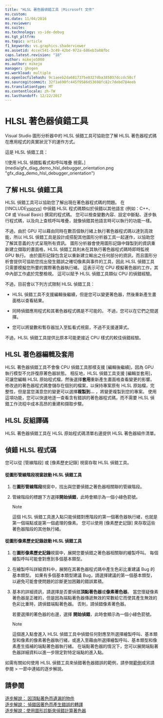 ```yaml
---
title: "HLSL 著色器偵錯工具 |Microsoft 文件"
ms.custom: 
ms.date: 11/04/2016
ms.reviewer: 
ms.suite: 
ms.technology: vs-ide-debug
ms.tgt_pltfrm: 
ms.topic: article
f1_keywords: vs.graphics.shaderviewer
ms.assetid: 4ccec541-3c49-42bd-972a-686eb3a88fbc
caps.latest.revision: "18"
author: mikejo5000
ms.author: mikejo
manager: ghogen
ms.workload: multiple
ms.openlocfilehash: 9c1aeeb2da6817375e0327dba385037dccdc58cf
ms.sourcegitcommit: 32f1a690fc445f9586d53698fc82c7debd784eeb
ms.translationtype: MT
ms.contentlocale: zh-TW
ms.lasthandoff: 12/22/2017
---
```

# <a name="hlsl-shader-debugger"></a>HLSL 著色器偵錯工具
Visual Studio 圖形分析器中的 HLSL 偵錯工具可協助您了解 HLSL 著色器程式碼在應用程式的真實狀況下的運作方式。  
  
 這是 HLSL 偵錯工具：  
  
 ![使用 HLSL 偵錯監看式和呼叫堆疊 視窗。] (media/gfx_diag_demo_hlsl_debugger_orientation.png "gfx_diag_demo_hlsl_debugger_orientation")  
  
## <a name="understanding-the-hlsl-debugger"></a>了解 HLSL 偵錯工具  
 HLSL 偵錯工具可以協助您了解出現在著色器程式碼的問題。 在 [!INCLUDE[vsprvs](../../code-quality/includes/vsprvs_md.md)] 中偵錯 HLSL 程式碼類似於偵錯以其他語言 (例如：C++、C# 或 Visual Basic) 撰寫的程式碼。 您可以檢查變數內容、設定中斷點、逐步執行程式碼，以及向上查核呼叫堆疊，就像偵錯其他語言時可以執行的功能一樣。  
  
 不過，由於 GPU 可以藉由同時在數百個執行緒上執行著色器程式碼以達到高效能，所以 HLSL 偵錯工具是設計成搭配其他圖形分析器工具一起運作，以協助您了解其意義的方式呈現所有資訊。 圖形分析器會使用圖形記錄中錄製到的資訊重新建立擷取的畫面格，HLSL 偵錯工具則未在其執行著色器程式碼時即時監視 GPU 執行。 由於圖形記錄包含足以重新建立輸出之任何部分的資訊，而且圖形分析會提供可協助您找出發生錯誤之確切像素與事件的工具，因此 HLSL 偵錯工具只需要模擬您所要的實際著色器執行緒。 這表示可在 CPU 模擬著色器的工作，其中內部工作處於完整檢視。 這可以賦予 HLSL 偵錯工具類似 CPU 的偵錯經驗。  
  
 不過，目前會以下列方式限制 HLSL 偵錯工具：  
  
-   HLSL 偵錯工具不支援編輯後繼續，但是您可以變更著色器，然後重新產生畫面格以查看結果。  
  
-   同時偵錯應用程式和其著色器程式碼是不可能的。 不過，您可以在它們之間選擇。  
  
-   您可以將變數和暫存器加入至監看式視窗，不過不支援運算式。  
  
 不過，HLSL 偵錯工具提供比原本可能更接近 CPU 樣式的較佳偵錯經驗。  
  
## <a name="hlsl-shader-edit--apply"></a>HLSL 著色器編輯及套用  
 HLSL 著色器偵錯工具不會像 CPU 偵錯工具那樣支援 [編輯後繼續]，因為 GPU 執行模型不允許復原著色器狀態。 相反地，HLSL 偵錯工具支援 [編輯並套用]，可讓您編輯 HLSL 原始程式檔，然後選擇**套用**重新產生畫面格查看變更的影響。 修改過的著色器程式碼會儲存在個別的檔案，以保持專案原有 HLSL 原始檔，完整性，但是當您滿意您的變更可以選擇**複製到...** ，將變更複製到您的專案。 使用這項功能，您可以快速地逐一查看含有錯誤的著色器程式碼，而不需要 HLSL 偵錯工作流程中成本高昂的重建和擷取步驟。  
  
## <a name="hlsl-disassembly"></a>HLSL 反組譯碼  
 HLSL 著色器偵錯工具在 HLSL 原始程式碼清單右邊提供 HLSL 著色器組件清單。  
  
## <a name="debugging-hlsl-code"></a>偵錯 HLSL 程式碼  
 您可以從 [管線階段] 或 [像素歷史記錄] 視窗存取 HLSL 偵錯工具。  
  
#### <a name="to-start-the-hlsl-debugger-from-the-graphics-pipeline-stages-window"></a>從圖形管線階段視窗啟動 HLSL 偵錯工具  
  
1.  在**圖形管線階段**視窗中，找出與您要偵錯之著色器相關聯的管線階段。  
  
2.  管線階段的標題下方選擇**開始偵錯**，此時會顯示為一個小綠色箭號。  
  
    > [!NOTE]
    >  這個 HLSL 偵錯工具進入點只能偵錯對應階段的第一個著色器執行緒，也就是第一個端點或是第一個處理的像素。 您可以使用 [像素歷史記錄] 來存取這些著色器階段的其他執行緒。  
  
#### <a name="to-start-the-hlsl-debugger-from-the-graphics-pixel-history"></a>從圖形像素歷史記錄啟動 HLSL 偵錯工具  
  
1.  在**圖形像素歷史記錄**視窗中，展開您要偵錯之著色器相關聯的繪製呼叫。 每個繪製呼叫可能會對應到多個基本類型。  
  
2.  在繪製呼叫詳細資料中，展開在其著色器程式碼中產生色彩比重建議 Bug 的基本類型。 如果有多個基本類型建議 Bug，請選擇建議的第一個基本類型，以避免可能會使問題的診斷更加困難的錯誤累積。  
  
3.  基本的詳細資訊，請選擇是否要偵錯**頂點著色器**或**像素著色器**。 當您懷疑像素著色器是正確的，但是因為端點著色器傳遞無效的常數給它而使其產生無效的色彩比重時，請偵錯端點著色器。 否則，請偵錯像素著色器。  
  
     若要選擇的著色器的右邊，選擇 **開始偵錯**，此時會顯示為一個小綠色箭號。  
  
    > [!NOTE]
    >  這個進入點會進入 HLSL 偵錯工具中偵錯任何對應至所選擇繪製呼叫、基本類型和像素的像素著色器執行緒，或進入至藉由所選擇繪製呼叫、基本類型和像素產生插補的端點著色器執行緒。 在端點著色器的情況下，您可以展開端點著色器詳細資料以進一步限定對特定端點的進入點。  
  
 如需有關如何使用 HLSL 偵錯工具來偵錯著色器錯誤的範例，請參閱[範例](graphics-diagnostics-examples.md)或另請參閱 > 一節中連結的逐步解說。  
  
## <a name="see-also"></a>請參閱  
 [逐步解說： 因頂點著色而遺漏的物件](walkthrough-missing-objects-due-to-vertex-shading.md)   
 [逐步解說： 偵錯因著色而產生錯誤的轉譯](walkthrough-debugging-rendering-errors-due-to-shading.md)   
 [逐步解說：使用圖形診斷來偵錯計算著色器](walkthrough-using-graphics-diagnostics-to-debug-a-compute-shader.md)